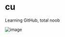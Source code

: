 # cu

Learning GitHub, total noob

![image](https://external-preview.redd.it/v3GQshEGnB3kAgbc91gjzN__FjjBFgy--AstJxQHX0o.gif?width=500&format=mp4&s=b38cbef7a002155ee2a23497cd975e6f62a5bc3a)
